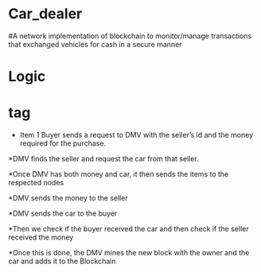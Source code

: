 # Car_dealer
#A network implementation of blockchain to monitor/manage transactions that exchanged vehicles for cash in a secure manner

# Logic <h1> tag

* Item 1 Buyer sends a request to DMV with the seller’s id and the money required for the purchase.

*DMV finds the seller and request the car from that seller.

*Once DMV has both money and car, it then sends the items to the respected nodes

*DMV sends the money to the seller

*DMV sends the car to the buyer

*Then we check if the buyer received the car and then check if the seller received the money

*Once this is done, the DMV mines the new block with the owner and the car and adds it to the Blockchain


